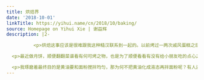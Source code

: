 ```yaml
---
title: 烘焙界
date: '2018-10-01'
linkTitle: https://yihui.name/cn/2018/10/baking/
source: Homepage on Yihui Xie | 谢益辉
description: |2-

          <p>烘焙这事应该是很难跟我这种糙汉联系到一起的。以前烤过一两次戚风蛋糕之后就放弃了，因为烘焙界着实麻烦，得是有钱有闲之人才能玩的事情。我肯定是没那空闲。后来我做蛋糕都是随便瞎拌拌、往电饭锅里一倒、煮饭键一按完事，也不管它消不消泡、塌不塌：反正塌不塌都一样吃，吃到嘴里总归是会塌的，何必在外观上那么讲究。只是可惜了买了就没用过几次的蛋糕模具，后来都是用来烤枣糕了。</p>

  <p>最近做月饼，顺便翻翻菜谱看有何可烤之物，也是为了顺便看看有没有给小朋友吃的点心之类的东西。看见一些奶酥、饼干方子，于是头一回试试黄油制品，发现那些酥、饼干也不过就这么个套路：低筋面粉（淀粉可选）加黄油加蛋黄加糖。凡是有这么四样则必酥无疑，做不坏，至于里面是加蔓越莓还是葡萄干还是花生碎都随意。所有人的菜谱都说要打发黄油，而我打了一次之后就再也不想打了，因为我在厨房里最忌手摸油腻腻的东西。搅拌器打了黄油之后我实在不想洗，虽然其实也就是热水一冲就干净了的事。</p>

  <p>我琢磨着最终目的是黄油要和面粉搅拌均匀，那为何不把黄油化成液态再拌面粉呢？有人还专门叮嘱千万不要把黄油融化了。我觉得这不符合第
---
```

